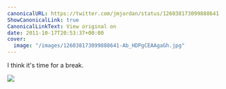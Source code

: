 ```yaml
---
canonicalURL: https://twitter.com/jmjordan/status/126038173099888641
ShowCanonicalLink: true
CanonicalLinkText: View original on
date: 2011-10-17T20:53:37+00:00
cover:
  image: "/images/126038173099888641-Ab_HDPgCEAAgaGh.jpg"
---
```

I think it's time for a break.

![](/images/126038173099888641-Ab_HDPgCEAAgaGh.jpg)